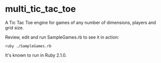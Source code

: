 multi_tic_tac_toe
=================

A Tic Tac Toe engine for games of any number of dimensions, players and grid size.

Review, edit and run SampleGames.rb to see it in action:

    ruby ./SampleGames.rb

It's known to run in Ruby 2.1.0.

